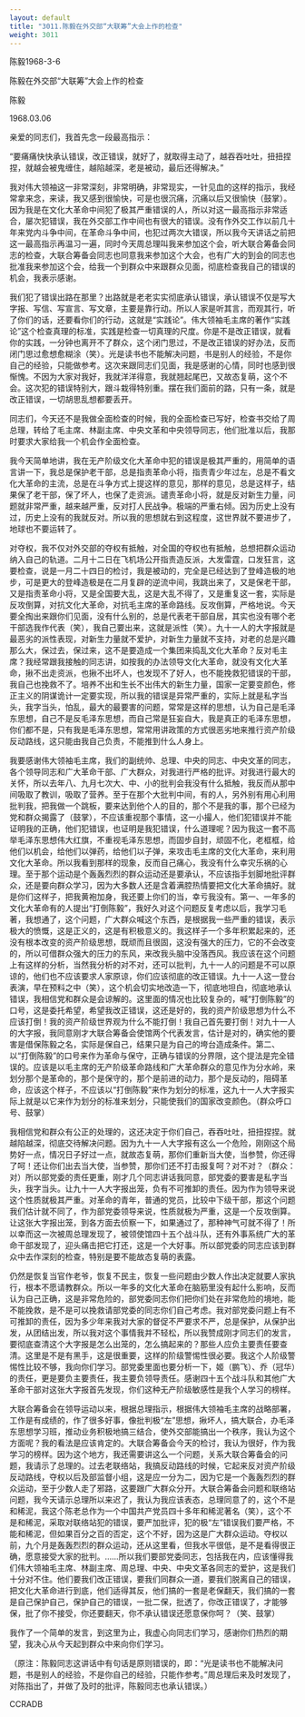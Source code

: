 ```yaml
---
layout: default
title: "3011.陈毅在外交部“大联筹”大会上作的检查"
weight: 3011
---
```


陈毅1968-3-6

陈毅在外交部“大联筹”大会上作的检查

陈毅

1968.03.06

亲爱的同志们，我首先念一段最高指示：

“要痛痛快快承认错误，改正错误，就好了，就取得主动了，越吞吞吐吐，扭扭捏捏，就越会被鬼缠住，越陷越深，老是被动，最后还得解决。”

我对伟大领袖这一非常深刻，非常明确，非常现实，一针见血的这样的指示，我经常拿来念，来读，我又感到很愉快，可是也很沉痛，沉痛以后又很愉快（鼓掌）。因为我是在文化大革命中间犯了极其严重错误的人，所以对这一最高指示非常适合，屡次犯错误，我在外交部工作中间也有很大的错误。没有作外交工作以前几十年来党内斗争中间，在革命斗争中间，也犯过两次大错误，所以我今天讲话之前把这一最高指示再温习一遍，同时今天周总理叫我来参加这个会，听大联合筹备会同志的检查，大联合筹备会同志也同意我来参加这个大会，也有广大的到会的同志也批准我来参加这个会，给我一个到群众中来跟群众见面，彻底检查我自己的错误的机会，我表示感谢。

我们犯了错误出路在那里？出路就是老老实实彻底承认错误，承认错误不仅是写大字报、写信、写宣言、写文章，主要是靠行动。所以人家是听其言，而观其行，听了你们的话，还要看你们的行动，这就是“实践论”。伟大领袖毛主席的著作“实践论”这个检查真理的标准，实践是检查一切真理的尺度。你是不是改正错误，就看你的实践，一分钟也离开不了群众，这个闭门思过，不是改正错误的好办法，反而闭门思过愈想愈糊涂（笑）。光是读书也不能解决问题，书是别人的经验，不是你自己的经验，只能做参考。这次来跟同志们见面，我是感谢的心情，同时也感到很惭愧。不因为大家对我好，我就洋洋得意，我就翘起尾巴，又故态复萌，这个不会。这次犯的错误特别大，跟斗栽得特别重。摆在我们面前的路，只有一条，就是改正错误，一切胡思乱想都要丢开。

同志们，今天还不是我做全面检查的时候，我的全面检查已写好，检查书交给了周总理，转给了毛主席、林副主席、中央文革和中央领导同志，他们批准以后，我那时要求大家给我一个机会作全面检查。

我今天简单地讲，我在无产阶级文化大革命中犯的错误是极其严重的，用简单的语言讲一下，我总是保护老干部，总是指责革命小将，指责青少年过左，总是不看文化大革命的主流，总是在斗争方式上提这样的意见，那样的意见，总是这样子，结果保了老干部，保了坏人，也保了走资派。谴责革命小将，就是反对新生力量，问题就非常严重，越来越严重，反对打人民战争。极端的严重右倾。因为历史上没有过，历史上没有的我就反对。所以我的思想就右到这程度，这世界就不要进步了，地球也不要运转了。

对夺权，我不仅对外交部的夺权有抵触，对全国的夺权也有抵触，总想把群众运动纳入自己的轨道。二月十二日在飞机场公开指责造反派，大发雷霆，口发狂言，这要检查，说是一月二十四日的检讨，我是被动的，完全是已经达到了登峰造极的地步，可是更大的登峰造极是在二月复辟的逆流中间，我跳出来了，又是保老干部，又是指责革命小将，又是全国要大乱，这是大乱不得了，又是重复这一套，实际是反攻倒算，对抗文化大革命，对抗毛主席的革命路线。反攻倒算，严格地说。今天要全掏出来跟你们见面，没有什么别的，总是代表老干部自居，其实也没有哪个老干部选我作代表（笑），我自己要出来，这就是派性（笑）。九十一人的大字报就是最恶劣的派性表现，对新生力量就不爱护，对新生力量就不支持，对老的总是兴趣那么大，保过去，保过来，这不是要造成一个集团来捣乱文化大革命？反对毛主席？我经常跟我接触的同志讲，如按我的办法领导文化大革命，就没有文化大革命，揪不出走资派，也揪不出坏人，也发现不了好人，也不能挽救犯错误的干部，我自己也挽救不了。培养不出和生长不出伟大的新生力量，国家一定要变颜色，修正主义的阴谋诡计一定要实现，所以我的错误是异常严重的，实际上就是私字当头，我字当头，怕乱，最大的最要害的问题，常常是这样的思想，认为自己是毛泽东思想，自己不是反毛泽东思想，而自己常是狂妄自大，我是真正的毛泽东思想，你们都不是，只有我是毛泽东思想，常常用讲政策的方式很恶劣地来推行资产阶级反动路线，这只能由我自己负责，不能推到什么人身上。

我要感谢伟大领袖毛主席，我们的副统帅、总理、中央的同志、中央文革的同志，各个领导同志和广大革命干部、广大群众，对我进行严格的批评。对我进行最大的关怀，所以去年八、九月七次大、中、小的批判会我没有什么抵触，我反而从那中间吸取了教训，吸取了营养。至于在那个大批判中间，有的人，另外别有用心利用批判我，把我做一个跳板，要来达到他个人的目的，那个不是我的事，那个已经为党和群众揭露了（鼓掌），不应该重视那个事情，这一小撮人，他们犯错误并不能证明我的正确，他们犯错误，也证明是我犯错误，什么道理呢？因为我这一套不高举毛泽东思想伟大红旗，不重视毛泽东思想，而固步自封，顽固不化，老框框，给他们以机会，给他们以弹药，给他们以子弹，来攻击毛主席的文化大革命，来利用文化大革命。所以我看到那样的现象，反而自己痛心，我没有什么幸灾乐祸的心理。至于那个运动是个轰轰烈烈的群众运动还是要承认，不应该指手划脚地批评群众，还是要向群众学习，因为大多数人还是含着满腔热情要把文化大革命搞好。就是你们这样子，把我黄袍加身，我还要上你们的当，幸亏我没有。第一、一年多的文化大革命有的人提出“打倒陈毅”，我好久对这个问题反复考虑以后，我学习毛著，我想通了，这个问题，广大群众喊这个东西，是根据我一些严重的错误，表示极大的愤慨，这是正义的，这是有积极意义的。我这样子一个多年积累起来的，还没有根本改变的资产阶级思想，既顽而且很固，这没有强大的压力，它的不会改变的，所以可借群众强大的压力的东风，来改我头脑中没落西风。我应该在这个问题上有这样的分析，当然我分析的对不对，还可以批判，九十一人的问题是不可以原谅的，他们也不应该要求人家原谅，你们应该彻底的改正错误。九十一人这一登台表演，早在预料之中（笑），这个机会切实地改造一下，彻底地坦白，彻底地承认错误，我相信党和群众是会谅解的。这里面的情况也比较复杂的，喊“打倒陈毅”的口号，这是委托希望，希望我改正错误，这还是好的，我的资产阶级思想为什么不应该打倒！我的资产阶级世界观为什么不能打倒！我自己首先要打倒！对九十一人的大字报，我同意刚才大联合筹备会使馆两个代表发言，估计是对的，确实他的要害是借保陈毅之名，实际是保自己，结果只是为自己的垮台造成条件。第二、以“打倒陈毅”的口号来作为革命与保守，正确与错误的分界限，这个提法是完全错误的。应该是以毛主席的无产阶级革命路线和广大革命群众的意见作为分水岭，来划分那个是革命的，那个是保守的，那个是前进的动力，那个是反动的，阻碍革命，应该这个样子，不应该以“打倒陈毅”来作为划分的标准，这九十一人大字报实际上就是以它来作为划分的标准来划分，只能使我们的国家改变颜色。（群众呼口号、鼓掌）

我相信党和群众有公正的处理的，这还决定于你们自己，吞吞吐吐，扭扭捏捏。就越陷越深，彻底交待解决问题。因为九十一人大字报有这么一个危险，刚刚这个局势好一点，情况日子好过一点，就故态复萌，那你们重新当大使，当参赞，你还得了呵！还让你们出去当大使，当参赞，那你们还不打击报复呵？对不对？（群众：对）所以部党委的责任更重，刚才几个同志讲话我同意，部党委的要害是私字当头，我字当头。让九十一人大字报出笼，负有不可推卸的责任。因为作为领导来说这个性质就极其严重。对革命的青年，普通的党员，比较中下级干部，那这个问题我们估计就不同了，作为部党委领导来说，性质就极为严重，这是一个反攻倒算。让这张大字报出笼，到各方面去侦察一下，如果通过了，那种神气可就不得了！所以幸而这一次被周总理发现了，被领使馆四十五个战斗队，还有外事系统广大的革命干部发现了，迎头痛击把它打还，这是一个大好事。所以部党委的同志应该到群众中去作深刻的检查，特别是要不能故态复萌的表露。

仍然是恢复当官作老爷，恢复不民主，恢复一些问题由少数人作出决定就要人家执行，根本不愿请教群众。所以一年多的文化大革命在脑筋里没有起什么影响，反而认为自己正确，这是非常危险的，部党委同志你们把你们处在非常危险的境地，能不能挽救，是不是可以挽救请部党委的同志你们自己考虑。我对部党委问题上有不可推卸的责任，因为多少年来我对大家的督促不严要求不严，总是保护，从保护出发，从团结出发，所以我对这个事情我并不轻松，所以我赞成刚才同志们的发言，要彻底查清这个大字报是怎么出笼的，怎么搞起来的？那些人应负主要责任要查清。这里是不是有黑手，这是很重要，这样的阶级警惕性很必要。我这个人阶级警惕性比较不够，我向你们学习。部党委里面也要分析一下，姬（鹏飞）、乔（冠华）的责任，更是要负主要责任，我主要负领导责任。感谢四十五个战斗队和其他广大革命干部对这张大字报首先发现，你们这种无产阶级敏感性是我个人学习的榜样。

大联合筹备会在领导运动以来，根据总理指示，根据伟大领袖毛主席的战略部署，工作是有成绩的，作了很多好事，像批判极“左”思想，揪坏人，搞大联合，办毛泽东思想学习班，推动业务积极地搞三结合，使外交部能搞出一个秩序，我认为这个方面呢？我的看法是应该肯定的。大联合筹备会今天的检讨，我认为很好，作为我学习的榜样。因为这个地方，我还需要讲这么一个问题，关系大联合筹备会的问题，我请示了总理的。过去老联络站，我搞反动路线的时候，它起来反对资产阶级反动路线，夺权以后及部监督小组，这是应一分为二，因为它是一个轰轰烈烈的群众运动，至于少数人走了邪路，这要跟广大群众分开。大联合筹备会问题和联络站问题，我今天请示总理所以来迟了，我认为我应该表态，总理同意了的，这个不是和稀泥，我这个陈老总作为一个中国共产党员四十多年和稀泥著名（笑），这个不是和稀泥，采取对联络站犯的错误，要严加批评，犯的极“左”错误我们要严格，不能和稀泥，但如果百分之百的否定，这个不好，因为这是广大群众运动。夺权以前，九个月是轰轰烈烈的群众运动，还从这里看，但我水平很低，是不是看得很正确，愿意接受大家的批判。……所以我们要部党委同志，包括我在内，应该懂得我们伟大领袖毛主席、林副主席、周总理、中央、中央文革各同志的爱护，这是我们十分对不住。他们要我们改正错误，要我们同群众一道，要我们脱离自己的错误，把文化大革命进行到底，他们适得其反，他们搞的一套是老保翻天，我们搞的一套是自己保护自己，保护自己的错误，一批二保，批透了，你改正错误了，才能够保，批了你不接受，你还要翻天，你不承认错误还愿意保你呵？（笑、鼓掌）

我作了一个简单的发言，到这里为止，我虚心向同志们学习，感谢你们热烈的期望，我决心从今天起到群众中来向你们学习。

（原注：陈毅同志这讲话中有句话是原则错误的，即：“光是读书也不能解决问题，书是别人的经验，不是你自己的经验，只能作参考。”周总理后来及时发现了，对陈指出了，并做了及时的批评，陈毅同志也承认错误。）

CCRADB


